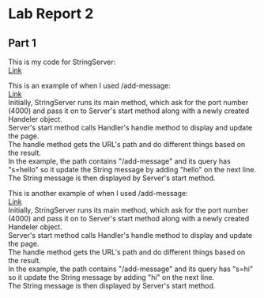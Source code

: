# Lab Report 2     

## Part 1         
This is my code for StringServer:             
[Link](cse15L_labReport2_part1code.png)             
        
This is an example of when I used /add-message:               
[Link](cse15L_labReport2_part1example1.png)               
Initially, StringServer runs its main method, which ask for the port number (4000) and pass it on to Server's start method along with a newly created Handeler object.   
Server's start method calls Handler's handle method to display and update the page.      
The handle method gets the URL's path and do different things based on the result.       
In the example, the path contains "/add-message" and its query has "s=hello" so it update the String message by adding "hello" on the next line.      
The String message is then displayed by Server's start method.      

             
This is another example of when I used /add-message:               
[Link](cse15L_labReport2_part1example2.png)                 
Initially, StringServer runs its main method, which ask for the port number (4000) and pass it on to Server's start method along with a newly created Handeler object.   
Server's start method calls Handler's handle method to display and update the page.      
The handle method gets the URL's path and do different things based on the result.       
In the example, the path contains "/add-message" and its query has "s=hi" so it update the String message by adding "hi" on the next line.      
The String message is then displayed by Server's start method.      
                         
                         
